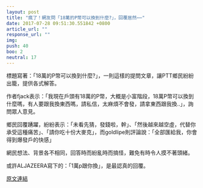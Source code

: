 ```yaml
---
layout: post
title: "瘋了！網友問「18萬的P幣可以換到什麼?」，回覆居然⋯⋯"
date: 2017-07-28 09:51:30.551842 +0800
article_url: ""
response_url: ""
img: 
push: 40
boo: 2
neutral: 17
---
```


標題寫著：「18萬的P幣可以換到什麼?」，一則這樣的提問文章，讓PTT鄉民紛紛出籠，提供各式解答。

作者fjack表示：「我現在戶頭有18萬的P幣，大概是小富階段，18萬P幣可以換到什麼嗎，有人要跟我換東西嗎，請私信，太麻煩不會發，請拿東西跟我換..」，詢問眾人意見。

鄉民回覆踴躍，紛紛表示：「未看先猜，發錢啦，幹」、「然後越來越空虛，代替你承受這種痛苦」、「請你吃十份大麥克」，而goldlipe則評論說：「全部匯給我，你會得到爆發戶的快感」

網民想法、背景各不相同，回答時而紛亂時而搞怪，難免有時令人摸不著頭緒。

或許ALJAZEERA寫下的：「1萬p跟你換」，是最認真的回覆。

<a href = "https://www.ptt.cc/bbs/Gossiping/M.1501173802.A.85D.html">原文連結</a>

